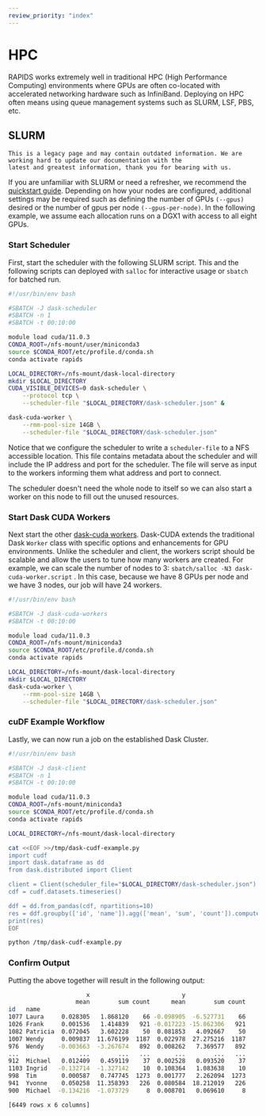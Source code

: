 ```yaml
---
review_priority: "index"
---
```


# HPC

RAPIDS works extremely well in traditional HPC (High Performance Computing) environments where GPUs are often co-located
with accelerated networking hardware such as InfiniBand. Deploying on HPC often means using queue management systems
such as SLURM, LSF, PBS, etc.

## SLURM

```{warning}
This is a legacy page and may contain outdated information. We are working hard to update our documentation with the
latest and greatest information, thank you for bearing with us.
```

If you are unfamiliar with SLURM or need a refresher, we recommend the [quickstart
guide](https://slurm.schedmd.com/quickstart.html). Depending on how your nodes are configured, additional settings may
be required such as defining the number of GPUs `(--gpus)` desired or the number of gpus per node `(--gpus-per-node)`.
In the following example, we assume each allocation runs on a DGX1 with access to all eight GPUs.

### Start Scheduler

First, start the scheduler with the following SLURM script. This and the following scripts can deployed with `salloc`
for interactive usage or `sbatch` for batched run.

```bash
#!/usr/bin/env bash

#SBATCH -J dask-scheduler
#SBATCH -n 1
#SBATCH -t 00:10:00

module load cuda/11.0.3
CONDA_ROOT=/nfs-mount/user/miniconda3
source $CONDA_ROOT/etc/profile.d/conda.sh
conda activate rapids

LOCAL_DIRECTORY=/nfs-mount/dask-local-directory
mkdir $LOCAL_DIRECTORY
CUDA_VISIBLE_DEVICES=0 dask-scheduler \
    --protocol tcp \
    --scheduler-file "$LOCAL_DIRECTORY/dask-scheduler.json" &

dask-cuda-worker \
    --rmm-pool-size 14GB \
    --scheduler-file "$LOCAL_DIRECTORY/dask-scheduler.json"
```

Notice that we configure the scheduler to write a `scheduler-file` to a NFS accessible location. This file contains
metadata about the scheduler and will include the IP address and port for the scheduler. The file will serve as input to
the workers informing them what address and port to connect.

The scheduler doesn't need the whole node to itself so we can also start a worker on this node to fill out the unused
resources.

### Start Dask CUDA Workers

Next start the other [dask-cuda workers](https://docs.rapids.ai/api/dask-cuda/~~~rapids_api_docs_version~~~/). Dask-CUDA
extends the traditional Dask `Worker` class with specific options and enhancements for GPU environments. Unlike the
scheduler and client, the workers script should be scalable and allow the users to tune how many workers are created.
For example, we can scale the number of nodes to 3: `sbatch/salloc -N3 dask-cuda-worker.script` . In this case, because
we have 8 GPUs per node and we have 3 nodes, our job will have 24 workers.

```bash
#!/usr/bin/env bash

#SBATCH -J dask-cuda-workers
#SBATCH -t 00:10:00

module load cuda/11.0.3
CONDA_ROOT=/nfs-mount/miniconda3
source $CONDA_ROOT/etc/profile.d/conda.sh
conda activate rapids

LOCAL_DIRECTORY=/nfs-mount/dask-local-directory
mkdir $LOCAL_DIRECTORY
dask-cuda-worker \
    --rmm-pool-size 14GB \
    --scheduler-file "$LOCAL_DIRECTORY/dask-scheduler.json"
```

### cuDF Example Workflow

Lastly, we can now run a job on the established Dask Cluster.

```bash
#!/usr/bin/env bash

#SBATCH -J dask-client
#SBATCH -n 1
#SBATCH -t 00:10:00

module load cuda/11.0.3
CONDA_ROOT=/nfs-mount/miniconda3
source $CONDA_ROOT/etc/profile.d/conda.sh
conda activate rapids

LOCAL_DIRECTORY=/nfs-mount/dask-local-directory

cat <<EOF >>/tmp/dask-cudf-example.py
import cudf
import dask.dataframe as dd
from dask.distributed import Client

client = Client(scheduler_file="$LOCAL_DIRECTORY/dask-scheduler.json")
cdf = cudf.datasets.timeseries()

ddf = dd.from_pandas(cdf, npartitions=10)
res = ddf.groupby(['id', 'name']).agg(['mean', 'sum', 'count']).compute()
print(res)
EOF

python /tmp/dask-cudf-example.py
```

### Confirm Output

Putting the above together will result in the following output:

```bash
                      x                          y
                   mean        sum count      mean        sum count
id   name
1077 Laura     0.028305   1.868120    66 -0.098905  -6.527731    66
1026 Frank     0.001536   1.414839   921 -0.017223 -15.862306   921
1082 Patricia  0.072045   3.602228    50  0.081853   4.092667    50
1007 Wendy     0.009837  11.676199  1187  0.022978  27.275216  1187
976  Wendy    -0.003663  -3.267674   892  0.008262   7.369577   892
...                 ...        ...   ...       ...        ...   ...
912  Michael   0.012409   0.459119    37  0.002528   0.093520    37
1103 Ingrid   -0.132714  -1.327142    10  0.108364   1.083638    10
998  Tim       0.000587   0.747745  1273  0.001777   2.262094  1273
941  Yvonne    0.050258  11.358393   226  0.080584  18.212019   226
900  Michael  -0.134216  -1.073729     8  0.008701   0.069610     8

[6449 rows x 6 columns]
```
